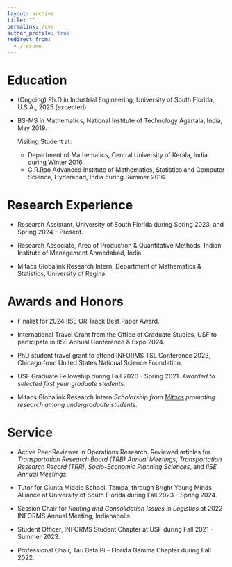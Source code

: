 ```yaml
---
layout: archive
title: ""
permalink: /cv/
author_profile: true
redirect_from:
  - /resume
---
```


<!-- {% include base_path %} -->

Education
======
* (Ongoing) Ph.D in Industrial Engineering, University of South Florida, U.S.A., 2025 (expected)
* BS-MS in Mathematics, National Institute of Technology Agartala, India, May 2019.
  
  Visiting Student at:
  - Department of Mathematics, Central University of Kerala, India during Winter 2016.
  - C.R.Rao Advanced Institute of Mathematics, Statistics and Computer Science, Hyderabad, India during Summer 2016. 

Research Experience
======

* Research Assistant, University of South Florida during Spring 2023, and Spring 2024 - Present.

* Research Associate, Area of Production & Quantitative Methods, Indian Institute of Management Ahmedabad, India.

* Mitacs Globalink Research Intern, Department of Mathematics & Statistics, University of Regina.


Awards and Honors
======
* Finalist for 2024 IISE OR Track Best Paper Award. 

* International Travel Grant from the Office of Graduate Studies, USF to participate in IISE Annual Conference & Expo 2024.

* PhD student travel grant to attend INFORMS TSL Conference 2023, Chicago from United States National Science Foundation. 

* USF Graduate Fellowship during Fall 2020 - Spring 2021. 
*Awarded to selected first year graduate students.*

* Mitacs Globalink Research Intern
*Scholarship from [Mitacs](https://www.mitacs.ca) promoting research among undergraduate students.*

Service
======
* Active Peer Reviewer in Operations Research.
 Reviewed articles for *Transportation Research Board (TRB) Annual Meetings*, *Transportation Research Record (TRR)*, *Socio-Economic Planning Sciences*, and *IISE Annual Meetings*.

* Tutor for Giunta Middle School, Tampa, through Bright Young Minds Alliance at University of South Florida during Fall 2023 - Spring 2024.

* Session Chair for *Routing and Consolidation Issues in Logistics* at 2022 INFORMS Annual Meeting, Indianapolis.

* Student Officer, INFORMS Student Chapter at USF during Fall 2021 - Summer 2023. 

* Professional Chair, Tau Beta Pi - Florida Gamma Chapter during Fall 2022. 

<!-- 
Skills
======
* Skill 1
* Skill 2
  * Sub-skill 2.1
  * Sub-skill 2.2
  * Sub-skill 2.3
* Skill 3 -->
  
<!-- Service and leadership
======
* Currently signed in to 43 different slack teams -->
